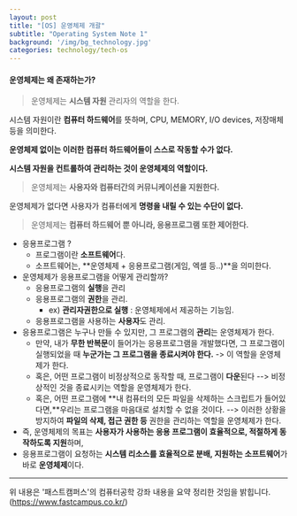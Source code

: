 ```yaml
---
layout: post
title: "[OS] 운영체제 개괄"
subtitle: "Operating System Note 1"
background: '/img/bg_technology.jpg'
categories: technology/tech-os
---
```



#### 운영체제는 왜 존재하는가?



> 운영체제는 **시스템 자원** 관리자의 역할을 한다.

시스템 자원이란 **컴퓨터 하드웨어**를 뜻하며,  CPU, MEMORY, I/O devices, 저장매체 등을 의미한다.

**운영체제 없이는 이러한 컴퓨터 하드웨어들이 스스로 작동할 수가 없다.**

**시스템 자원을 컨트롤하여 관리하는 것이 운영체제의 역할이다.**



> 운영체제는 **사용자와 컴퓨터간의 커뮤니케이션을 지원한다.**

운영체제가 없다면 사용자가 컴퓨터에게 **명령을 내릴 수 있는 수단이 없다.**



> 운영체제는 **컴퓨터 하드웨어 뿐 아니라, 응용프로그램 또한 제어한다.**

- 응용프로그램 ? 
  - 프로그램이란 **소프트웨어**다.
  - 소프트웨어는, **운영체제 + 응용프로그램(게임, 엑셀 등..)**을 의미한다.
- 운영체제가 응용프로그램을 어떻게 관리할까?
  - 응용프로그램의 **실행**을 관리
  - 응용프로그램의 **권한**을 관리.
    - ex) **관리자권한으로 실행** : 운영체제에서 제공하는 기능임.
  - 응용프로그램을 사용하는 **사용자**도 관리.
- 응용프로그램은 누구나 만들 수 있지만, 그 프로그램의 **관리**는 운영체제가 한다.
  - 만약, 내가 **무한 반복문**이 들어가는 응용프로그램을 개발했다면, 그 프로그램이 실행되었을 때 **누군가는 그 프로그램을 종료시켜야 한다.**  -> 이 역할을 운영체제가 한다.
  - 혹은, 어떤 프로그램이 비정상적으로 동작할 때, 프로그램이 **다운**된다 --> 비정상적인 것을 종료시키는 역할을 운영체제가 한다.
  - 혹은, 어떤 프로그램에 **내 컴퓨터의 모든 파일을 삭제하는 스크립트가 들어있다면,**우리는 프로그램을 마음대로 설치할 수 없을 것이다. --> 이러한 상황을 방지하여 **파일의 삭제, 접근 권한 등** 권한을 관리하는 역할을 운영체제가 한다.
- 즉, 운영체제의 목표는 **사용자가 사용하는 응용 프로그램이 효율적으로, 적절하게 동작하도록 지원**하며, 
- 응용프로그램이 요청하는 **시스템 리소스를 효율적으로 분배, 지원하는 소프트웨어**가 바로 **운영체제**이다.


---
위 내용은 '패스트캠퍼스'의 컴퓨터공학 강좌 내용을 요약 정리한 것임을 밝힙니다.
(https://www.fastcampus.co.kr/)